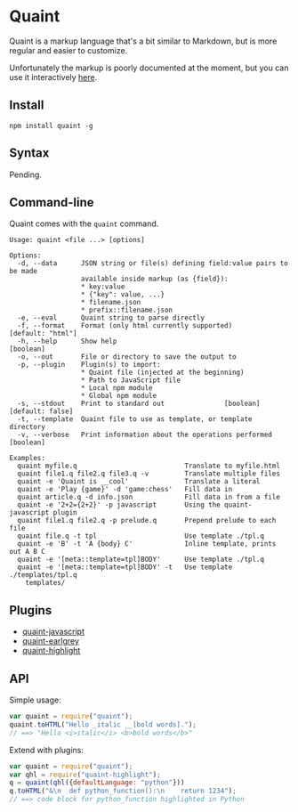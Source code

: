 
Quaint
======

Quaint is a markup language that's a bit similar to Markdown, but is
more regular and easier to customize.

Unfortunately the markup is poorly documented at the moment, but you
can use it interactively [here](http://breuleux.net/tryquaint/).

Install
-------

    npm install quaint -g


Syntax
------

Pending.


Command-line
------------

Quaint comes with the `quaint` command.

    Usage: quaint <file ...> [options]
    
    Options:
      -d, --data      JSON string or file(s) defining field:value pairs to be made
                      available inside markup (as {field}):
                      * key:value
                      * {"key": value, ...}
                      * filename.json
                      * prefix::filename.json
      -e, --eval      Quaint string to parse directly
      -f, --format    Format (only html currently supported)       [default: "html"]
      -h, --help      Show help                                            [boolean]
      -o, --out       File or directory to save the output to
      -p, --plugin    Plugin(s) to import:
                      * Quaint file (injected at the beginning)
                      * Path to JavaScript file
                      * Local npm module
                      * Global npm module
      -s, --stdout    Print to standard out               [boolean] [default: false]
      -t, --template  Quaint file to use as template, or template directory
      -v, --verbose   Print information about the operations performed     [boolean]
    
    Examples:
      quaint myfile.q                           Translate to myfile.html
      quaint file1.q file2.q file3.q -v         Translate multiple files
      quaint -e 'Quaint is __cool'              Translate a literal
      quaint -e 'Play {game}' -d 'game:chess'   Fill data in
      quaint article.q -d info.json             Fill data in from a file
      quaint -e '2+2={2+2}' -p javascript       Using the quaint-javascript plugin
      quaint file1.q file2.q -p prelude.q       Prepend prelude to each file
      quaint file.q -t tpl                      Use template ./tpl.q
      quaint -e 'B' -t 'A {body} C'             Inline template, prints out A B C
      quaint -e '[meta::template=tpl]BODY'      Use template ./tpl.q
      quaint -e '[meta::template=tpl]BODY' -t   Use template ./templates/tpl.q
        templates/


Plugins
-------

* [quaint-javascript](https://github.com/breuleux/quaint-javascript)
* [quaint-earlgrey](https://github.com/breuleux/quaint-earlgrey)
* [quaint-highlight](https://github.com/breuleux/quaint-highlight)



API
---

Simple usage:

```javascript
var quaint = require("quaint");
quaint.toHTML("Hello _italic __[bold words].");
// ==> "Hello <i>italic</i> <b>bold words</b>"
```

Extend with plugins:

```javascript
var quaint = require("quaint");
var qhl = require("quaint-highlight");
q = quaint(qhl({defaultLanguage: "python"}))
q.toHTML("&\n  def python_function():\n    return 1234");
// ==> code block for python_function highlighted in Python
```

